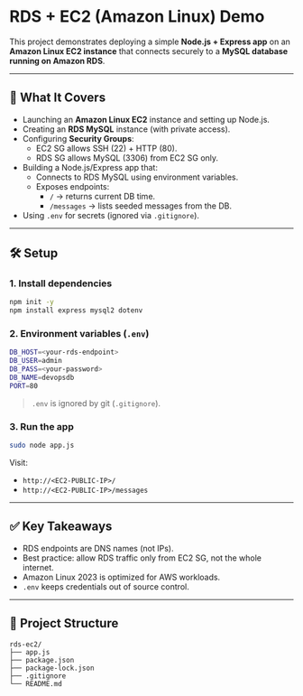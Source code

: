 # RDS + EC2 (Amazon Linux) Demo

This project demonstrates deploying a simple **Node.js + Express app** on an **Amazon Linux EC2 instance** that connects securely to a **MySQL database running on Amazon RDS**.

---

## 🚀 What It Covers

- Launching an **Amazon Linux EC2** instance and setting up Node.js.
- Creating an **RDS MySQL** instance (with private access).
- Configuring **Security Groups**:
  - EC2 SG allows SSH (22) + HTTP (80).
  - RDS SG allows MySQL (3306) from EC2 SG only.
- Building a Node.js/Express app that:
  - Connects to RDS MySQL using environment variables.
  - Exposes endpoints:
    - `/` → returns current DB time.
    - `/messages` → lists seeded messages from the DB.
- Using `.env` for secrets (ignored via `.gitignore`).

---

## 🛠 Setup

### 1. Install dependencies

```bash
npm init -y
npm install express mysql2 dotenv
```

### 2. Environment variables (`.env`)

```bash
DB_HOST=<your-rds-endpoint>
DB_USER=admin
DB_PASS=<your-password>
DB_NAME=devopsdb
PORT=80
```

> `.env` is ignored by git (`.gitignore`).

### 3. Run the app

```bash
sudo node app.js
```

Visit:

- `http://<EC2-PUBLIC-IP>/`
- `http://<EC2-PUBLIC-IP>/messages`

---

## ✅ Key Takeaways

- RDS endpoints are DNS names (not IPs).
- Best practice: allow RDS traffic only from EC2 SG, not the whole internet.
- Amazon Linux 2023 is optimized for AWS workloads.
- `.env` keeps credentials out of source control.

---

## 📂 Project Structure

```
rds-ec2/
├── app.js
├── package.json
├── package-lock.json
├── .gitignore
└── README.md
```
